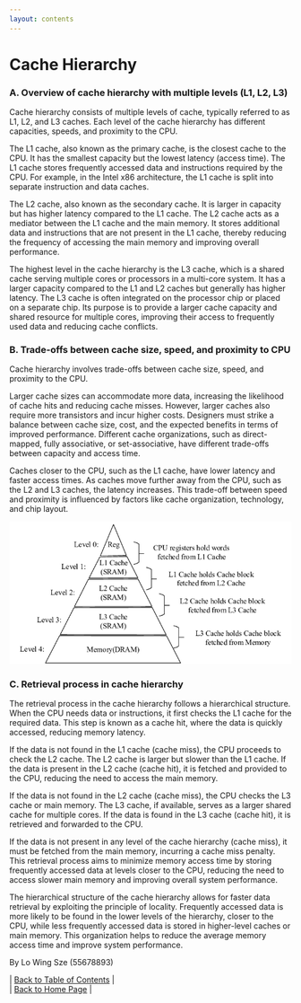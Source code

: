 ```yaml
---
layout: contents
---
```

# Cache Hierarchy


### A. Overview of cache hierarchy with multiple levels (L1, L2, L3)

Cache hierarchy consists of multiple levels of cache, typically referred to as L1, L2, and L3 caches. Each level of the cache hierarchy has different capacities, speeds, and proximity to the CPU.

The L1 cache, also known as the primary cache, is the closest cache to the CPU. It has the smallest capacity but the lowest latency (access time). The L1 cache stores frequently accessed data and instructions required by the CPU. For example, in the Intel x86 architecture, the L1 cache is split into separate instruction and data caches.

The L2 cache, also known as the secondary cache. It is larger in capacity but has higher latency compared to the L1 cache. The L2 cache acts as a mediator between the L1 cache and the main memory. It stores additional data and instructions that are not present in the L1 cache, thereby reducing the frequency of accessing the main memory and improving overall performance.

The highest level in the cache hierarchy is the L3 cache, which is a shared cache serving multiple cores or processors in a multi-core system. It has a larger capacity compared to the L1 and L2 caches but generally has higher latency. The L3 cache is often integrated on the processor chip or placed on a separate chip. Its purpose is to provide a larger cache capacity and shared resource for multiple cores, improving their access to frequently used data and reducing cache conflicts.

### B. Trade-offs between cache size, speed, and proximity to CPU

Cache hierarchy involves trade-offs between cache size, speed, and proximity to the CPU.

Larger cache sizes can accommodate more data, increasing the likelihood of cache hits and reducing cache misses. However, larger caches also require more transistors and incur higher costs. Designers must strike a balance between cache size, cost, and the expected benefits in terms of improved performance. Different cache organizations, such as direct-mapped, fully associative, or set-associative, have different trade-offs between capacity and access time.

Caches closer to the CPU, such as the L1 cache, have lower latency and faster access times. As caches move further away from the CPU, such as the L2 and L3 caches, the latency increases. This trade-off between speed and proximity is influenced by factors like cache organization, technology, and chip layout.

[![P1](./media/P1.png)](https://www.researchgate.net/figure/A-classical-three-level-cache-hierarchy_fig1_362707415)

### C. Retrieval process in cache hierarchy

The retrieval process in the cache hierarchy follows a hierarchical structure. When the CPU needs data or instructions, it first checks the L1 cache for the required data. This step is known as a cache hit, where the data is quickly accessed, reducing memory latency.

If the data is not found in the L1 cache (cache miss), the CPU proceeds to check the L2 cache. The L2 cache is larger but slower than the L1 cache. If the data is present in the L2 cache (cache hit), it is fetched and provided to the CPU, reducing the need to access the main memory.

If the data is not found in the L2 cache (cache miss), the CPU checks the L3 cache or main memory. The L3 cache, if available, serves as a larger shared cache for multiple cores. If the data is found in the L3 cache (cache hit), it is retrieved and forwarded to the CPU.

If the data is not present in any level of the cache hierarchy (cache miss), it must be fetched from the main memory, incurring a cache miss penalty. This retrieval process aims to minimize memory access time by storing frequently accessed data at levels closer to the CPU, reducing the need to access slower main memory and improving overall system performance.

The hierarchical structure of the cache hierarchy allows for faster data retrieval by exploiting the principle of locality. Frequently accessed data is more likely to be found in the lower levels of the hierarchy, closer to the CPU, while less frequently accessed data is stored in higher-level caches or main memory. This organization helps to reduce the average memory access time and improve system performance.


By Lo Wing Sze (55678893)


| [Back to Table of Contents](../table_of_contents.md) | <br/>
| [Back to Home Page](../index.md) |


